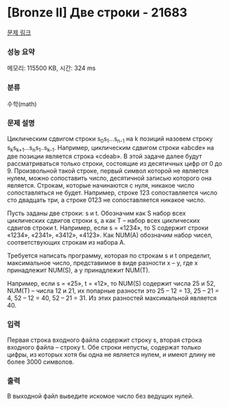# [Bronze II] Две строки - 21683 

[문제 링크](https://www.acmicpc.net/problem/21683) 

### 성능 요약

메모리: 115500 KB, 시간: 324 ms

### 분류

수학(math)

### 문제 설명

<p>Циклическим сдвигом строки s<sub>0</sub>s<sub>1</sub>…s<sub>n-1</sub> на k позиций назовем строку s<sub>k</sub>s<sub>k+1</sub>…s<sub>n</sub>s<sub>1</sub>..s<sub>k-1</sub>. Например, циклическим сдвигом строки «abcde» на две позиции является строка «cdeab». В этой задаче далее будут рассматриваться только строки, состоящие из десятичных цифр от 0 до 9. Произвольной такой строке, первый символ которой не является нулем, можно сопоставить число, десятичной записью которого она является. Строкам, которые начинаются с нуля, никакое число сопоставляться не будет. Например, строке 123 сопоставляется число сто двадцать три, а строке 0123 не сопоставляется никакое число.</p>

<p>Пусть заданы две строки: s и t. Обозначим как S набор всех циклических сдвигов строки s, а как T – набор всех циклических сдвигов строки t. Например, если s = «1234», то S содержит строки «1234», «2341», «3412», «4123». Как NUM(A) обозначим набор чисел, соответствующих строкам из набора A. </p>

<p>Требуется написать программу, которая по строкам s и t определит, максимальное число, представимое в виде разности x – y, где x принадлежит NUM(S), а y принадлежит NUM(T). </p>

<p>Например, если s = «25», t = «12», то NUM(S) содержит числа 25 и 52, NUM(T) – числа 12 и 21, их попарные разности это 25 – 12 = 13, 25 – 21  = 4, 52 – 12 = 40, 52 – 21 = 31. Из этих разностей максимальной является 40.</p>

### 입력 

 <p>Первая строка входного файла содержит строку s, вторая строка входного файла – строку t. Обе строки непусты, содержат только цифры, из которых хотя бы одна не является нулем, и имеют длину не более 3000 символов.</p>

### 출력 

 <p>В выходной файл выведите искомое число без ведущих нулей.</p>

